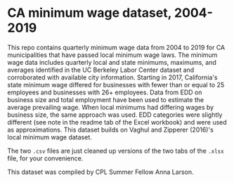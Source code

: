 # CA minimum wage dataset, 2004-2019

This repo contains quarterly minimum wage data from 2004 to 2019 for CA municipalities that have passed local minimum wage laws. The  minimum wage data includes quarterly local and state minimums, maximums, and averages identified in the UC Berkeley Labor Center dataset and corroborated with available city information. Starting in 2017, California's state minimum wage differed for businesses with fewer than or equal to 25 employees  and businesses with 26+ employees. Data from EDD on business size and total employment have been used to estimate the average prevailing wage. When local minimums had differing  wages by business size, the same approach was used. EDD categories were slightly different (see note in the readme tab of the Excel workbook) and were used as approximations. This dataset builds on Vaghul and Zipperer (2016)'s local minimum wage dataset.

The two `.csv` files are just cleaned up versions of the two tabs of the `.xlsx` file, for your convenience.

This dataset was compiled by CPL Summer Fellow Anna Larson.